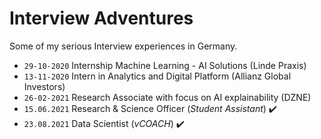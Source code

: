 # Interview Adventures
Some of my serious Interview experiences in Germany.
- `29-10-2020` Internship Machine Learning - AI Solutions (Linde Praxis)
- `13-11-2020` Intern in Analytics and Digital Platform (Allianz Global Investors)
- `26-02-2021` Research Associate with focus on AI explainability (DZNE)
- `15.06.2021` Research & Science Officer (_Student Assistant_) :heavy_check_mark:
- `23.08.2021` Data Scientist (_vCOACH_) :heavy_check_mark:
